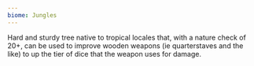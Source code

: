 ```yaml
---
biome: Jungles
---
```

Hard and sturdy tree native to tropical locales that, with a nature check of 20+, can be used to improve wooden weapons (ie quarterstaves and the like) to up the tier of dice that the weapon uses for damage. 

